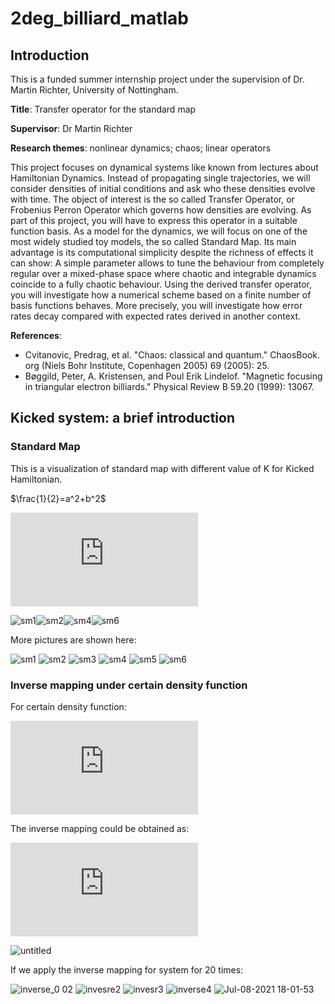 # 2deg_billiard_matlab

## Introduction
This is a funded summer internship project under the supervision of Dr. Martin Richter, University of Nottingham.

**Title**: Transfer operator for the standard map

**Supervisor**: Dr Martin Richter

**Research themes**: nonlinear dynamics; chaos; linear operators

This project focuses on dynamical systems like known from lectures about Hamiltonian Dynamics. Instead of propagating single trajectories, we will consider densities of initial conditions and ask who these densities evolve with time. The object of interest is the so called Transfer Operator, or Frobenius Perron Operator which governs how densities are evolving.  As part of this project, you will have to express this operator in a suitable function basis. As a model for the dynamics, we will focus on one of the most widely studied toy models, the so called Standard Map. Its main advantage is its computational simplicity despite the richness of effects it can show: A simple parameter allows to tune the behaviour from completely regular over a mixed-phase space where chaotic and integrable dynamics coincide to a fully chaotic behaviour. Using the derived transfer operator, you will investigate how a numerical scheme based on a finite number of basis functions behaves. More precisely, you will investigate how error rates decay compared with expected rates derived in another context.

**References**:
+ Cvitanovic, Predrag, et al. "Chaos: classical and quantum." ChaosBook. org (Niels Bohr Institute, Copenhagen 2005) 69 (2005): 25.
+ Bøggild, Peter, A. Kristensen, and Poul Erik Lindelof. "Magnetic focusing in triangular electron billiards." Physical Review B 59.20 (1999): 13067.

## Kicked system: a brief introduction

### Standard Map
This is a visualization of standard map with different value of K for Kicked Hamiltonian.

$\frac{1}{2}=a^2+b^2$

![kickedsystem](https://latex.codecogs.com/gif.latex?%5Ctheta_%7Bn&plus;1%7D%3D%5Ctheta_n&plus;%5Cpi%20p_n%20%5C%5C%20%5C%5C%20p_%7Bn&plus;1%7D%3Dp_n&plus;%5Cfrac%7BK%7D%7B%5Cpi%7Dsin%28%5Ctheta_n&plus;%5Cpi%20p_n%29)




![sm1](https://user-images.githubusercontent.com/57780176/124786309-84454d00-df3f-11eb-9d7a-fe69200f7e0a.gif)![sm2](https://user-images.githubusercontent.com/57780176/124786337-8ad3c480-df3f-11eb-8386-ab938cebb52e.gif)![sm4](https://user-images.githubusercontent.com/57780176/124786408-98894a00-df3f-11eb-940f-8509dd04ae04.gif)![sm6](https://user-images.githubusercontent.com/57780176/124786474-a50da280-df3f-11eb-9b03-bc872552d51d.gif)

More pictures are shown here:

![sm1](https://user-images.githubusercontent.com/57780176/124787041-1e0cfa00-df40-11eb-9f4f-5d608df56158.png)
![sm2](https://user-images.githubusercontent.com/57780176/124787060-21a08100-df40-11eb-9d47-97369384495f.png)
![sm3](https://user-images.githubusercontent.com/57780176/124787115-2cf3ac80-df40-11eb-9203-8544451506c4.png)
![sm4](https://user-images.githubusercontent.com/57780176/124787133-30873380-df40-11eb-937b-4024c49fe8ba.png)
![sm5](https://user-images.githubusercontent.com/57780176/124787138-3250f700-df40-11eb-8af3-7ba8df2ea139.png)
![sm6](https://user-images.githubusercontent.com/57780176/124787143-33822400-df40-11eb-84ce-29230d0231b3.png)

### Inverse mapping under certain density function

For certain density function:

![densityfunction](https://latex.codecogs.com/gif.latex?%5Crho%3A%5B0%2C2%5Cpi%5D%5Ctimes%28-1%2C1%29%5Cto%5B0%2C%5Cinfty%29%2C%20%5Crho%3Dsin%28%5Cfrac%7B%5Ctheta%7D%7B2%7D%29%5E%7B10%7Dcos%28%5Cfrac%7B%5Cpi%20p%7D%7B2%7D%29%5E%7B10%7D)

The inverse mapping could be obtained as:

![inversemapping](https://latex.codecogs.com/gif.latex?p_%7Bn&plus;1%7D%3Dp_n-%5Cfrac%7BK%7D%7B%5Cpi%7Dsin%28%5Ctheta_n%29%5C%5C%20%5Ctheta_%7Bn&plus;1%7D%3D%5Ctheta_n-%5Cpi%28p_n-%5Cfrac%7BK%7D%7B%5Cpi%7Dsin%28%5Ctheta_n%29%29)


![untitled](https://user-images.githubusercontent.com/57780176/124962595-b8d80800-e016-11eb-8675-c08e6cfbdc01.png)


If we apply the inverse mapping for system for 20 times:

![inverse_0 02](https://user-images.githubusercontent.com/57780176/124962318-63036000-e016-11eb-82a6-e967f460dde5.gif)
![invesre2](https://user-images.githubusercontent.com/57780176/124962329-64cd2380-e016-11eb-8412-ebc70773e8f6.gif)
![invesr3](https://user-images.githubusercontent.com/57780176/124962335-65fe5080-e016-11eb-9d29-7f29164dcffb.gif)
![inverse4](https://user-images.githubusercontent.com/57780176/124962340-67c81400-e016-11eb-9f53-382bdda2d6ff.gif)
![Jul-08-2021 18-01-53](https://user-images.githubusercontent.com/57780176/124962512-a067ed80-e016-11eb-9576-68b9e321e9f4.gif)